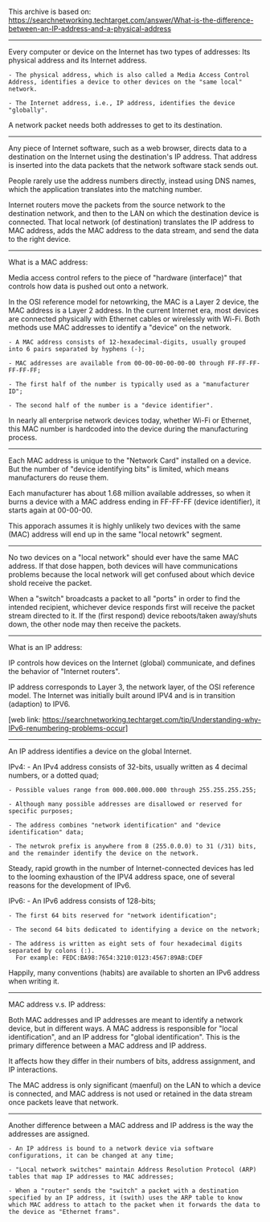 This archive is based on: https://searchnetworking.techtarget.com/answer/What-is-the-difference-between-an-IP-address-and-a-physical-address

--------
Every computer or device on the Internet has two types of addresses:
    Its physical address and its Internet address.

    - The physical address, which is also called a Media Access Control Address, identifies a device to other devices on the "same local" network.

    - The Internet address, i.e., IP address, identifies the device "globally".

A network packet needs both addresses to get to its destination.

----
Any piece of Internet software, such as a web browser, directs data to a destination on the Internet using the destination's IP address. That address is inserted into the data packets that the network software stack sends out.

People rarely use the address numbers directly, instead using DNS names, which the application translates into the matching number.

Internet routers move the packets from the source network to the destination network, and then to the LAN on which the destination device is connected. That local network (of destination) translates the IP address to MAC address, adds the MAC address to the data stream, and send the data to the right device.


--------
What is a MAC address:

Media access control refers to the piece of "hardware (interface)" that controls how data is pushed out onto a network.

In the OSI reference model for netowrking, the MAC is a Layer 2 device, the MAC address is a Layer 2 address. In the current Internet era, most devices are connected physically with Ethernet cables or wirelessly with Wi-Fi. Both methods use MAC addresses to identify a "device" on the network.

    - A MAC address consists of 12-hexadecimal-digits, usually grouped into 6 pairs separated by hyphens (-);

    - MAC addresses are available from 00-00-00-00-00-00 through FF-FF-FF-FF-FF-FF;

    - The first half of the number is typically used as a "manufacturer ID";

    - The second half of the number is a "device identifier".

In nearly all enterprise network devices today, whether Wi-Fi or Ethernet, this MAC number is hardcoded into the device during the manufacturing process.

----
Each MAC address is unique to the "Network Card" installed on a device. But the number of "device identifying bits" is limited, which means manufacturers do reuse them.

Each manufacturer has about 1.68 million available addresses, so when it burns a device with a MAC address ending in FF-FF-FF (device identifier), it starts again at 00-00-00.

This apporach assumes it is highly unlikely two devices with the same (MAC) address will end up in the same "local netowrk" segment.

----
No two devices on a "local network" should ever have the same MAC address. If that dose happen, both devices will have communications problems because the local network will get confused about which device shold receive the packet.

When a "switch" broadcasts a packet to all "ports" in order to find the intended recipient, whichever device responds first will receive the packet stream directed to it. If the (first respond) device reboots/taken away/shuts down, the other node may then receive the packets.


--------
What is an IP address:

IP controls how devices on the Internet (global) communicate, and defines the behavior of "Internet routers".

IP address corresponds to Layer 3, the network layer, of the OSI reference model. The Internet was initially built around IPV4 and is in transition (adaption) to IPV6.

[web link: https://searchnetworking.techtarget.com/tip/Understanding-why-IPv6-renumbering-problems-occur]

----
An IP address identifies a device on the global Internet.

IPv4:
    - An IPv4 address consists of 32-bits, usually written as 4 decimal numbers, or a dotted quad;

    - Possible values range from 000.000.000.000 through 255.255.255.255;

    - Although many possible addresses are disallowed or reserved for specific purposes;

    - The address combines "network identification" and "device identification" data;

    - The netwrok prefix is anywhere from 8 (255.0.0.0) to 31 (/31) bits, and the remainder identify the device on the network.

Steady, rapid growth in the number of Internet-connected devices has led to the looming exhaustion of the IPV4 address space, one of several reasons for the development of IPv6.

IPv6:
    - An IPv6 address consists of 128-bits;

    - The first 64 bits reserved for "network identification";

    - The second 64 bits dedicated to identifying a device on the network;

    - The address is written as eight sets of four hexadecimal digits separated by colons (:).
      For example: FEDC:BA98:7654:3210:0123:4567:89AB:CDEF

Happily, many conventions (habits) are available to shorten an IPv6 address when writing it.


--------
MAC address v.s. IP address:

Both MAC addresses and IP addresses are meant to identify a network device, but in different ways. A MAC address is responsible for "local identification", and an IP address for "global identification". This is the primary difference between a MAC address and IP address.

It affects how they differ in their numbers of bits, address assignment, and IP interactions.

The MAC address is only significant (maenful) on the LAN to which a device is connected, and MAC address is not used or retained in the data stream once packets leave that network.

----
Another difference between a MAC address and IP address is the way the addresses are assigned.

    - An IP address is bound to a network device via software configurations, it can be changed at any time;

    - "Local network switches" maintain Address Resolution Protocol (ARP) tables that map IP addresses to MAC addresses;

    - When a "router" sends the "switch" a packet with a destination specified by an IP address, it (swith) uses the ARP table to know which MAC address to attach to the packet when it forwards the data to the device as "Ethernet frams".




<EOF>

